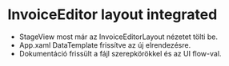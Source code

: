 # InvoiceEditor layout integrated
- StageView most már az InvoiceEditorLayout nézetet tölti be.
- App.xaml DataTemplate frissítve az új elrendezésre.
- Dokumentáció frissült a fájl szerepkörökkel és az UI flow-val.
